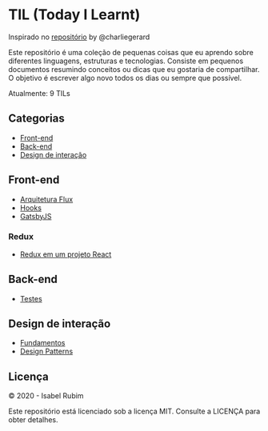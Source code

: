 # TIL (Today I Learnt)

Inspirado no [repositório](https://github.com/charliegerard/dev-notes) by @charliegerard

Este repositório é uma coleção de pequenas coisas que eu aprendo sobre diferentes linguagens, estruturas e tecnologias. Consiste em pequenos documentos resumindo conceitos ou dicas que eu gostaria de compartilhar. O objetivo é escrever algo novo todos os dias ou sempre que possível.

Atualmente: 9 TILs

## Categorias

* [Front-end](#front-end)
* [Back-end](#back-end)
* [Design de interação](#design-de-interação)

## Front-end

* [Arquitetura Flux](../master/frontEnd/ArquiteturaFlux.md)
* [Hooks](../master/frontEnd/Hooks.md)
* [GatsbyJS](../master/frontEnd/GatsbyJS.md)

### Redux

* [Redux em um projeto React](../master/frontEnd/ReduxEmUmProjReact.md)

## Back-end

* [Testes](../master/backEnd/Testes.md)

## Design de interação

* [Fundamentos](../master/designDeInteração/fundamentos.md)
* [Design Patterns](../master/designDeInteração/designPatterns.md)

## Licença

© 2020 - Isabel Rubim

Este repositório está licenciado sob a licença MIT. Consulte a LICENÇA para obter detalhes.
